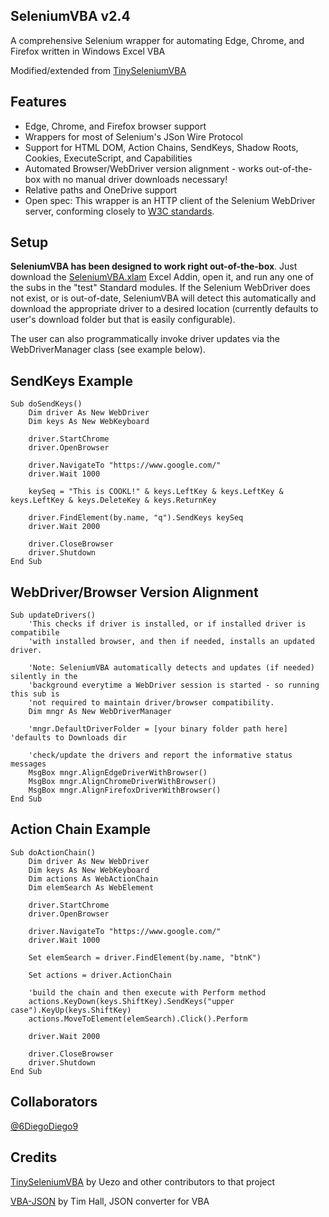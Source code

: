 ## SeleniumVBA v2.4

A comprehensive Selenium wrapper for automating Edge, Chrome, and Firefox written in Windows Excel VBA

Modified/extended from [TinySeleniumVBA](https://github.com/uezo/TinySeleniumVBA/)

## Features

- Edge, Chrome, and Firefox browser support
- Wrappers for most of Selenium's JSon Wire Protocol
- Support for HTML DOM, Action Chains, SendKeys, Shadow Roots, Cookies, ExecuteScript, and Capabilities
- Automated Browser/WebDriver version alignment - works out-of-the-box with no manual driver downloads necessary!
- Relative paths and OneDrive support
- Open spec: This wrapper is an HTTP client of the Selenium WebDriver server, conforming closely to [W3C standards](https://www.w3.org/TR/webdriver/).

## Setup

**SeleniumVBA has been designed to work right out-of-the-box**. Just download the [SeleniumVBA.xlam](https://github.com/GCuser99/SeleniumVBA/tree/main/dist) Excel Addin, open it, and run any one of the subs in the "test" Standard modules. If the Selenium WebDriver does not exist, or is out-of-date, SeleniumVBA will detect this automatically and download the appropriate driver to a desired location (currently defaults to user's download folder but that is easily configurable).

The user can also programmatically invoke driver updates via the WebDriverManager class (see example below).

## SendKeys Example

```vba
Sub doSendKeys()
    Dim driver As New WebDriver
    Dim keys As New WebKeyboard
    
    driver.StartChrome
    driver.OpenBrowser
    
    driver.NavigateTo "https://www.google.com/"
    driver.Wait 1000
    
    keySeq = "This is COOKL!" & keys.LeftKey & keys.LeftKey & keys.LeftKey & keys.DeleteKey & keys.ReturnKey
    
    driver.FindElement(by.name, "q").SendKeys keySeq
    driver.Wait 2000
    
    driver.CloseBrowser
    driver.Shutdown
End Sub
```

## WebDriver/Browser Version Alignment

```vba
Sub updateDrivers()
    'This checks if driver is installed, or if installed driver is compatibile
    'with installed browser, and then if needed, installs an updated driver.

    'Note: SeleniumVBA automatically detects and updates (if needed) silently in the 
    'background everytime a WebDriver session is started - so running this sub is
    'not required to maintain driver/browser compatibility.
    Dim mngr As New WebDriverManager
    
    'mngr.DefaultDriverFolder = [your binary folder path here] 'defaults to Downloads dir
    
    'check/update the drivers and report the informative status messages
    MsgBox mngr.AlignEdgeDriverWithBrowser()
    MsgBox mngr.AlignChromeDriverWithBrowser()
    MsgBox mngr.AlignFirefoxDriverWithBrowser()
End Sub
```

## Action Chain Example
```vba
Sub doActionChain()
    Dim driver As New WebDriver
    Dim keys As New WebKeyboard
    Dim actions As WebActionChain
    Dim elemSearch As WebElement
    
    driver.StartChrome
    driver.OpenBrowser
    
    driver.NavigateTo "https://www.google.com/"
    driver.Wait 1000
    
    Set elemSearch = driver.FindElement(by.name, "btnK")
    
    Set actions = driver.ActionChain
    
    'build the chain and then execute with Perform method
    actions.KeyDown(keys.ShiftKey).SendKeys("upper case").KeyUp(keys.ShiftKey)
    actions.MoveToElement(elemSearch).Click().Perform

    driver.Wait 2000
    
    driver.CloseBrowser
    driver.Shutdown
End Sub
```
## Collaborators

[@6DiegoDiego9](https://github.com/6DiegoDiego9)

## Credits

[TinySeleniumVBA](https://github.com/uezo/TinySeleniumVBA/) by Uezo and other contributors to that project

[VBA-JSON](https://github.com/VBA-tools/VBA-JSON) by Tim Hall, JSON converter for VBA
